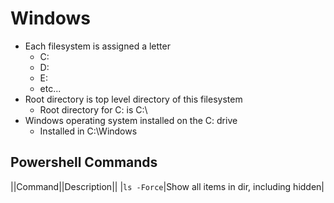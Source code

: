 # Windows

* Each filesystem is assigned a letter
    * C:
    * D:
    * E:
    * etc...
* Root directory is top level directory of this filesystem
    * Root directory for C: is C:\
* Windows operating system installed on the C: drive
    * Installed in C:\Windows

## Powershell Commands
||Command||Description||
|`ls -Force`|Show all items in dir, including hidden|